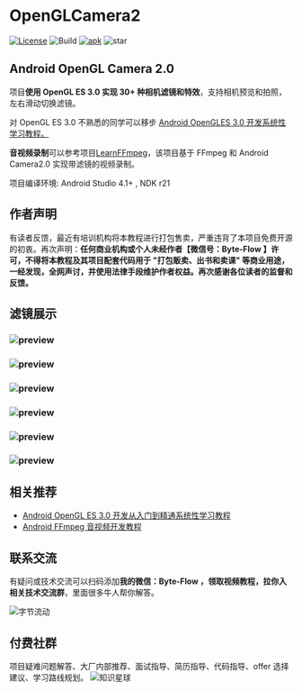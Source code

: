 # OpenGLCamera2
[![License](https://img.shields.io/badge/License-Apache%202.0-blue.svg)](https://github.com/githubhaohao/NDK_OpenGLES_3_0/blob/master/LICENSE.txt)
![Build](https://img.shields.io/badge/build-passing-brightgreen)
[![apk](https://img.shields.io/badge/APK-download-green.svg)](https://github.com/githubhaohao/OpenGLCamera2/raw/master/app/release/app-release.apk)
![star](https://gitcode.com/Kennethdroid/OpenGLCamera2/star/badge.svg)

## Android OpenGL Camera 2.0 

项目**使用 OpenGL ES 3.0 实现 30+ 种相机滤镜和特效**，支持相机预览和拍照，左右滑动切换滤镜。

对 OpenGL ES 3.0 不熟悉的同学可以移步 [Android OpenGLES 3.0 开发系统性学习教程。](https://github.com/githubhaohao/NDK_OpenGLES_3_0)

**音视频录制**可以参考项目[LearnFFmpeg](https://github.com/githubhaohao/LearnFFmpeg)，该项目基于 FFmpeg 和 Android Camera2.0 实现带滤镜的视频录制。

项目编译环境: Android Studio 4.1+ , NDK r21

## 作者声明

有读者反馈，最近有培训机构将本教程进行打包售卖，严重违背了本项目免费开源的初衷。再次声明：**任何商业机构或个人未经作者【微信号：Byte-Flow 】许可，不得将本教程及其项目配套代码用于 "打包贩卖、出书和卖课" 等商业用途，一经发现，全网声讨，并使用法律手段维护作者权益。再次感谢各位读者的监督和反馈。**

## 滤镜展示
### ![preview](https://github.com/githubhaohao/OpenGLCamera2/blob/master/gif/%E2%80%8Ffireworks.gif)
### ![preview](https://github.com/githubhaohao/OpenGLCamera2/blob/master/gif/camera2_previewC.gif)
### ![preview](https://github.com/githubhaohao/OpenGLCamera2/blob/master/gif/camera2_previewB.gif)
### ![preview](https://github.com/githubhaohao/OpenGLCamera2/blob/master/gif/camera2_previewA.gif)

### ![preview](https://github.com/githubhaohao/OpenGLCamera2/blob/master/gif/gost.gif)

### ![preview](https://github.com/githubhaohao/OpenGLCamera2/blob/master/gif/belt.gif)

## 相关推荐

- [Android OpenGL ES 3.0 开发从入门到精通系统性学习教程](https://github.com/githubhaohao/NDK_OpenGLES_3_0)
- [Android FFmpeg 音视频开发教程](https://github.com/githubhaohao/LearnFFmpeg)

## 联系交流
有疑问或技术交流可以扫码添加**我的微信：Byte-Flow ，领取视频教程，拉你入相关技术交流群**，里面很多牛人帮你解答。


![字节流动](https://github.com/githubhaohao/NDK_OpenGLES_3_0/blob/master/doc/img/accountID.jpg)
## 付费社群
项目疑难问题解答、大厂内部推荐、面试指导、简历指导、代码指导、offer 选择建议、学习路线规划。
![知识星球](https://github.com/githubhaohao/NDK_OpenGLES_3_0/blob/master/doc/img/zsxq.jpeg?raw=true)
